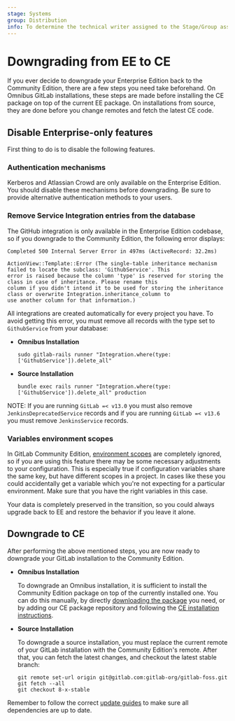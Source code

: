 ```yaml
---
stage: Systems
group: Distribution
info: To determine the technical writer assigned to the Stage/Group associated with this page, see https://about.gitlab.com/handbook/engineering/ux/technical-writing/#assignments
---
```


# Downgrading from EE to CE

If you ever decide to downgrade your Enterprise Edition back to the
Community Edition, there are a few steps you need take beforehand. On Omnibus GitLab
installations, these steps are made before installing the CE package on top of
the current EE package. On installations from source, they are done before
you change remotes and fetch the latest CE code.

## Disable Enterprise-only features

First thing to do is to disable the following features.

### Authentication mechanisms

Kerberos and Atlassian Crowd are only available on the Enterprise Edition. You
should disable these mechanisms before downgrading. Be sure to provide
alternative authentication methods to your users.

### Remove Service Integration entries from the database

The GitHub integration is only available in the Enterprise Edition codebase,
so if you downgrade to the Community Edition, the following error displays:

```plaintext
Completed 500 Internal Server Error in 497ms (ActiveRecord: 32.2ms)

ActionView::Template::Error (The single-table inheritance mechanism failed to locate the subclass: 'GithubService'. This
error is raised because the column 'type' is reserved for storing the class in case of inheritance. Please rename this
column if you didn't intend it to be used for storing the inheritance class or overwrite Integration.inheritance_column to
use another column for that information.)
```

All integrations are created automatically for every project you have.
To avoid getting this error, you must remove all records with the type set to
`GithubService` from your database:

- **Omnibus Installation**

  ```shell
  sudo gitlab-rails runner "Integration.where(type: ['GithubService']).delete_all"
  ```

- **Source Installation**

  ```shell
  bundle exec rails runner "Integration.where(type: ['GithubService']).delete_all" production
  ```

NOTE:
If you are running `GitLab =< v13.0` you must also remove `JenkinsDeprecatedService` records
and if you are running `GitLab =< v13.6` you must remove `JenkinsService` records.

### Variables environment scopes

In GitLab Community Edition, [environment scopes](../user/group/clusters/index.md#environment-scopes)
are completely ignored, so if you are using this feature there may be some
necessary adjustments to your configuration. This is especially true if
configuration variables share the same key, but have different
scopes in a project. In cases like these you could accidentally get a variable
which you're not expecting for a particular environment. Make sure that you have
the right variables in this case.

Your data is completely preserved in the transition, so you could always upgrade
back to EE and restore the behavior if you leave it alone.

## Downgrade to CE

After performing the above mentioned steps, you are now ready to downgrade your
GitLab installation to the Community Edition.

- **Omnibus Installation**

  To downgrade an Omnibus installation, it is sufficient to install the Community
  Edition package on top of the currently installed one. You can do this manually,
  by directly [downloading the package](https://packages.gitlab.com/gitlab/gitlab-ce)
  you need, or by adding our CE package repository and following the
  [CE installation instructions](https://about.gitlab.com/install/?version=ce).

- **Source Installation**

  To downgrade a source installation, you must replace the current remote of
  your GitLab installation with the Community Edition's remote. After that, you
  can fetch the latest changes, and checkout the latest stable branch:

  ```shell
  git remote set-url origin git@gitlab.com:gitlab-org/gitlab-foss.git
  git fetch --all
  git checkout 8-x-stable
  ```

Remember to follow the correct [update guides](../update/index.md) to make
sure all dependencies are up to date.

